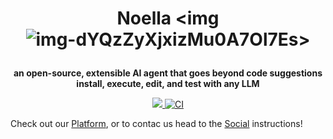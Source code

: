 <h1 align="center">

Noella
<img ![img-dYQzZyXjxizMu0A7Ol7Es](https://github.com/user-attachments/assets/75c44ba2-5172-42bf-8a7c-a87788446fda)>

</h1>

<p align="center">
  <strong>an open-source, extensible AI agent that goes beyond code suggestions<br>install, execute, edit, and test with any LLM</strong>
</p>

<p align="center">
  <a href="https://opensource.org/licenses/Apache-2.0">
    <img src="https://img.shields.io/badge/License-Apache_2.0-blue.svg">
  </a>
  <a href="https://github.com/block/goose/actions/workflows/ci.yml">
     <img src="https://img.shields.io/github/actions/workflow/status/block/goose/ci.yml?branch=main" alt="CI">
  </a>
</p>

Check out our [Platform](https://block.github.io/goose), or to contac us head to the [Social](https://x.com/noelladotfun) instructions!

